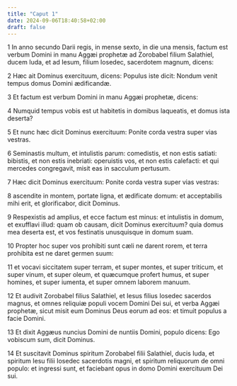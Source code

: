 ```yaml
---
title: "Caput 1"
date: 2024-09-06T18:40:58+02:00
draft: false
---
```




1 In anno secundo Darii regis, in mense sexto, in die una mensis, factum est verbum Domini in manu Aggæi prophetæ ad Zorobabel filium Salathiel, ducem Iuda, et ad Iesum, filium Iosedec, sacerdotem magnum, dicens:

2 Hæc ait Dominus exercituum, dicens: Populus iste dicit: Nondum venit tempus domus Domini ædificandæ.

3 Et factum est verbum Domini in manu Aggæi prophetæ, dicens:

4 Numquid tempus vobis est ut habitetis in domibus laqueatis, et domus ista deserta?

5 Et nunc hæc dicit Dominus exercituum: Ponite corda vestra super vias vestras.

6 Seminastis multum, et intulistis parum: comedistis, et non estis satiati: bibistis, et non estis inebriati: operuistis vos, et non estis calefacti: et qui mercedes congregavit, misit eas in sacculum pertusum.

7 Hæc dicit Dominus exercituum: Ponite corda vestra super vias vestras:

8 ascendite in montem, portate ligna, et ædificate domum: et acceptabilis mihi erit, et glorificabor, dicit Dominus.

9 Respexistis ad amplius, et ecce factum est minus: et intulistis in domum, et exufflavi illud: quam ob causam, dicit Dominus exercituum? quia domus mea deserta est, et vos festinatis unusquisque in domum suam.

10 Propter hoc super vos prohibiti sunt cæli ne darent rorem, et terra prohibita est ne daret germen suum:

11 et vocavi siccitatem super terram, et super montes, et super triticum, et super vinum, et super oleum, et quæcumque profert humus, et super homines, et super iumenta, et super omnem laborem manuum.

12 Et audivit Zorobabel filius Salathiel, et Iesus filius Iosedec sacerdos magnus, et omnes reliquiæ populi vocem Domini Dei sui, et verba Aggæi prophetæ, sicut misit eum Dominus Deus eorum ad eos: et timuit populus a facie Domini.

13 Et dixit Aggæus nuncius Domini de nuntiis Domini, populo dicens: Ego vobiscum sum, dicit Dominus.

14 Et suscitavit Dominus spiritum Zorobabel filii Salathiel, ducis Iuda, et spiritum Iesu filii Iosedec sacerdotis magni, et spiritum reliquorum de omni populo: et ingressi sunt, et faciebant opus in domo Domini exercituum Dei sui.

